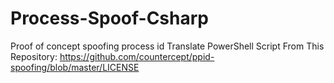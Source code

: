 # Process-Spoof-Csharp
Proof of concept spoofing process id
Translate PowerShell Script From This Repository:
https://github.com/countercept/ppid-spoofing/blob/master/LICENSE
